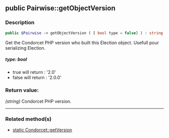## public Pairwise::getObjectVersion

### Description    

```php
public $Pairwise -> getObjectVersion ( [ bool type = false] ) : string
```

Get the Condorcet PHP version who built this Election object. Usefull pour serializing Election.
    

##### **type:** *bool*   
* true will return : '2.0'
* false will return : '2.0.0'
    


### Return value:   

*(string)* Condorcet PHP version.


---------------------------------------

### Related method(s)      

* [static Condorcet::getVersion](../Condorcet%20Class/public%20static%20Condorcet--getVersion.md)    
